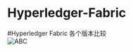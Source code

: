 # Hyperledger-Fabric
#Hyperledger Fabric 各个版本比较  
![ABC](http://avatar.csdn.net/D/6/7/1_qq_21376985.jpg) 
